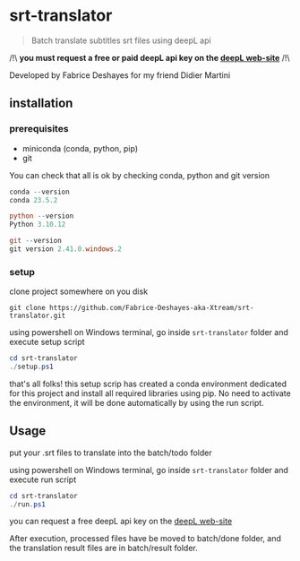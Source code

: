 # srt-translator

> Batch translate subtitles srt files using deepL api

/!\ **you must request a free or paid deepL api key on the [deepL web-site](https://www.deepl.com/fr/pro-api?cta=header-pro-api/)** /!\

Developed by Fabrice Deshayes for my friend Didier Martini  

## installation

### prerequisites 

- miniconda (conda, python, pip)
- git

You can check that all is ok by checking conda, python and git version
```powershell
conda --version
conda 23.5.2

python --version
Python 3.10.12

git --version
git version 2.41.0.windows.2

```

### setup

clone project somewhere on you disk
```
git clone https://github.com/Fabrice-Deshayes-aka-Xtream/srt-translator.git
```

using powershell on Windows terminal, go inside `srt-translator` folder and execute setup script
```powershell
cd srt-translator
./setup.ps1
```

that's all folks! this setup scrip has created a conda environment dedicated for this project and install all required libraries using pip. No need to activate the environment, it will be done automatically by using the run script.

## Usage

put your .srt files to translate into the batch/todo folder

using powershell on Windows terminal, go inside `srt-translator` folder and execute run script

```powershell
cd srt-translator
./run.ps1
```

you can request a free deepL api key on the [deepL web-site](https://www.deepl.com/fr/pro-api?cta=header-pro-api/)

After execution, processed files have be moved to batch/done folder, and the translation result files are in
batch/result folder.